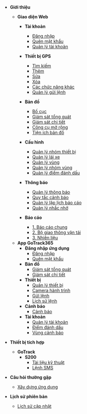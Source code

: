 - **Giới thiệu**
  - **Giao diện Web**
    - **Tài khoản**
      - [Đăng nhập](vi/modules/web-interface/users/login/)
      - [Quên mật khẩu](vi/modules/web-interface/users/forget-password/)
      - [Quản lý tài khoản](vi/modules/web-interface/users/account-management/)

    - **Thiết bị GPS**
      - [Tìm kiếm ](vi/modules/web-interface/devices/search-device/)
      - [Thêm ](vi/modules/web-interface/devices/add-device/)
      - [Sửa  ](vi/modules/web-interface/devices/edit-device/)
      - [Xóa  ](vi/modules/web-interface/devices/delete-device/)
      - [Các chức năng khác](vi/modules/web-interface/devices/equipment-management/)
      - [Quản lý gửi lệnh ](vi/modules/web-interface/devices/send-the-device-command/)
    - **Bản đồ**
      - [Bố cục ](vi/modules/web-interface/tracking/Interface-main/)
      - [Giám sát tổng quát   ](vi/modules/web-interface/tracking/general-device-monitoring/)
      - [Giám sát chi tiết](vi/modules/web-interface/tracking/detailed-monitoring/)
      - [Công cụ mở rộng](vi/modules/web-interface/tracking/map-tools/)
      - [Tiện ích bản đồ](vi/modules/web-interface/tracking/map-widget/)
    - **Cấu hình**
      - [Quản lý nhóm thiết bị](vi/modules/web-interface/configuration/device-group/)
      - [Quản lý lái xe](vi/modules/web-interface/configuration/driver/)
      - [Quản lý vùng](vi/modules/web-interface/configuration/manage-region/)
      - [Quản lý nhóm vùng](vi/modules/web-interface/configuration/group-geofence/)
      - [Quản lý điểm đánh dấu](vi/modules/web-interface/configuration/manage-poi/) 

    - **Thông báo** 
      - [Quản lý thông báo](vi/modules/web-interface/notification/)
      - [Quy tắc cảnh báo](vi/modules/web-interface/notification/warning/)
      - [Quản lý lập lịch báo cáo](vi/modules/web-interface/notification/Schedule-a-report/)
      - [Quản lý nhắc nhở](vi/modules/web-interface/notification/remind/)

    - **Báo cáo**
      - [1. Báo cáo chung](vi/modules/web-interface/reports/general-report/)
      - [2. Bộ giao thông vận tải](vi/modules/web-interface/reports/the-transportation/)
      - [3. Nhiên liệu](vi/modules/web-interface/reports/fuel/)
  - **App GoTrack365**
    - **Đăng nhập ứng dụng**
      - [Đăng nhập](vi/modules/app-gotrack365/login/)
      - [Quên mật khẩu](vi/modules/app-gotrack365/forget-password/)
    - **Bản đồ**
      - [Giám sát tổng quát ](vi/modules/app-gotrack365/general-device-monitoring/)
      - [Giám sát chi tiết](vi/modules/app-gotrack365/detailed-monitoring/)
    - **Thiết bị**
      - [Quản lý thiết bị](vi/modules/app-gotrack365/device/)
      - [Camera hành trình](vi/modules/app-gotrack365/camera/)
      - [Gửi lệnh](vi/modules/app-gotrack365/send-order/)
      - [Lịch sử lệnh](vi/modules/app-gotrack365/history-send-orders/)
    - **Cảnh báo**
      - [Cảnh báo](vi/modules/app-gotrack365/notification/warning/)
    - **Tài khoản**
      - [Quản lý tài khoản](vi/modules/app-gotrack365/account-management/)
      - [Điểm đánh dấu](vi/modules/app-gotrack365/poi/)
      - [Vùng cảnh báo](vi/modules/app-gotrack365/warning-area/) 

- **Thiết bị tích hợp**
  - **GoTrack**
    - **S200**
      - [Tài liệu kỹ thuật](vi/modules/integrated-devices/gotrack/s200/technical-document/)
      - [Lệnh SMS](vi/modules/integrated-devices/gotrack/s200/sms-command/)
- **Câu hỏi thường gặp**
  - [Xây dựng ứng dụng](vi/modules/web-interface/faq/build-app/)

- **Lịch sử phiên bản**
  - [Lịch sử cập nhật](vi/modules/web-interface/version-history/)
